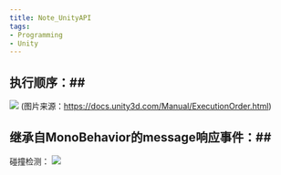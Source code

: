 ```yaml
---
title: Note_UnityAPI
tags:
- Programming
- Unity
---
```


## 执行顺序：##
![](/images/monobehaviour_flowchart.svg)
(图片来源：https://docs.unity3d.com/Manual/ExecutionOrder.html)

## 继承自MonoBehavior的message响应事件：##
碰撞检测：
![](/images/CollisionChart.png)

<!-- ### 启动&刷新函数：###
```
启动函数：
Reset() //
Awake() //实例化时即被调用
Start() //仅在 Update 函数第一次被调用前调用；在 Awake 之后被调用

刷新函数：
FixedUpdate() //在每一固定帧被调用，通常用于物理运算
Update() //按帧数刷新，用于游戏逻辑
LateUpdate() //在所有 Update 函数调用后被调用
```
### 交互函数->Physics:###
```
OnTriggerEnter() //Collider进入Trigger时调用
OnTriggerExit() //Collider停止触发Trigger时调用
OnTriggerStay() //Collider接触Trigger时每一帧被调用
OnCollisionEnter() //当此collider/rigidbody触发另一个rigidbody/collider时被调用
OnCollisionExit() //当此collider/rigidbody停止触发另一个rigidbody/collider时被调用

``` -->
